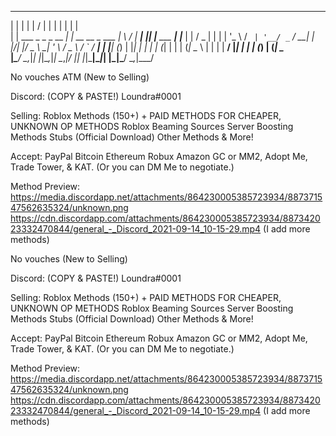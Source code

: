   _                           _                   __  __      _   _               _     
 | |                         | |                 |  \/  |    | | | |             | |    
 | |     ___  _   _ _ __   __| |_ __ __ _ ___    | \  / | ___| |_| |__   ___   __| |___ 
 | |    / _ \| | | | '_ \ / _` | '__/ _` / __|   | |\/| |/ _ \ __| '_ \ / _ \ / _` / __|
 | |___| (_) | |_| | | | | (_| | | | (_| \__ \   | |  | |  __/ |_| | | | (_) | (_| \__ \
 |______\___/ \__,_|_| |_|\__,_|_|  \__,_|___/   |_|  |_|\___|\__|_| |_|\___/ \__,_|___/

No vouches ATM
(New to Selling)

Discord:
(COPY & PASTE!)
Loundra#0001

Selling:
Roblox Methods (150+) + PAID METHODS FOR CHEAPER, UNKNOWN OP METHODS
Roblox Beaming Sources
Server Boosting Methods
Stubs (Official Download)
Other Methods
& More!

Accept:
PayPal
Bitcoin
Ethereum
Robux
Amazon GC
or MM2, Adopt Me, Trade Tower, & KAT.
(Or you can DM Me to negotiate.)

Method Preview:
https://media.discordapp.net/attachments/864230005385723934/887371547562635324/unknown.png
https://cdn.discordapp.com/attachments/864230005385723934/887342023332470844/general_-_Discord_2021-09-14_10-15-29.mp4
(I add more methods)

No vouches
(New to Selling)

Discord:
(COPY & PASTE!)
Loundra#0001

Selling:
Roblox Methods (150+) + PAID METHODS FOR CHEAPER, UNKNOWN OP METHODS
Roblox Beaming Sources
Server Boosting Methods
Stubs (Official Download)
Other Methods
& More!

Accept:
PayPal
Bitcoin
Ethereum
Robux
Amazon GC
or MM2, Adopt Me, Trade Tower, & KAT.
(Or you can DM Me to negotiate.)

Method Preview:
https://media.discordapp.net/attachments/864230005385723934/887371547562635324/unknown.png
https://cdn.discordapp.com/attachments/864230005385723934/887342023332470844/general_-_Discord_2021-09-14_10-15-29.mp4
(I add more methods)